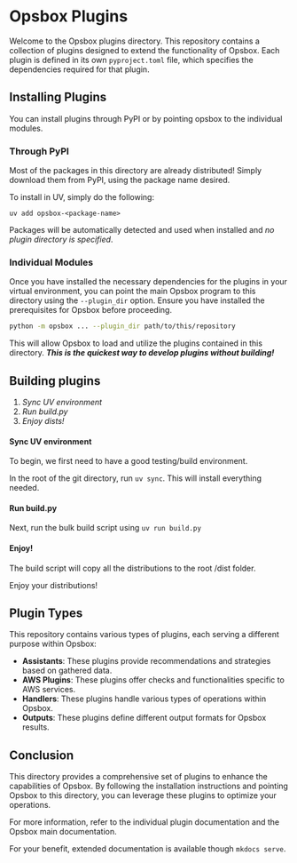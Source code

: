 # Opsbox Plugins
Welcome to the Opsbox plugins directory. This repository contains a collection of plugins designed to extend the functionality of Opsbox. Each plugin is defined in its own `pyproject.toml` file, which specifies the dependencies required for that plugin.

## Installing Plugins
You can install plugins through PyPI or by pointing opsbox to the individual modules.

### Through PyPI

Most of the packages in this directory are already distributed! Simply download them from PyPI, using the package name desired.

To install in UV, simply do the following:

`uv add opsbox-<package-name>`

Packages will be automatically detected and used when installed and *no plugin directory is specified*.

### Individual Modules
Once you have installed the necessary dependencies for the plugins in your virtual environment, you can point the main Opsbox program to this directory using the `--plugin_dir` option. Ensure you have installed the prerequisites for Opsbox before proceeding.

```sh
python -m opsbox ... --plugin_dir path/to/this/repository
```

This will allow Opsbox to load and utilize the plugins contained in this directory.
***This is the quickest way to develop plugins without building!***

## Building plugins

1. *Sync UV environment*
2. *Run build.py*
3. *Enjoy dists!*

#### Sync UV environment
To begin, we first need to have a good testing/build environment.

In the root of the git directory, run `uv sync`. This will install everything needed.

#### Run build.py
Next, run the bulk build script using `uv run build.py`

#### Enjoy!
The build script will copy all the distributions to the root /dist folder.

Enjoy your distributions!

## Plugin Types

This repository contains various types of plugins, each serving a different purpose within Opsbox:

- **Assistants**: These plugins provide recommendations and strategies based on gathered data.
- **AWS Plugins**: These plugins offer checks and functionalities specific to AWS services.
- **Handlers**: These plugins handle various types of operations within Opsbox.
- **Outputs**: These plugins define different output formats for Opsbox results.


## Conclusion

This directory provides a comprehensive set of plugins to enhance the capabilities of Opsbox. By following the installation instructions and pointing Opsbox to this directory, you can leverage these plugins to optimize your operations.

For more information, refer to the individual plugin documentation and the Opsbox main documentation.

For your benefit, extended documentation is available though `mkdocs serve`.